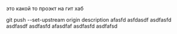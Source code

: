 это какой то проэкт на гит хаб

git push --set-upstream origin description
afasfd
asfdasdf
asdfasfd
asdfasdf
asdfasfd
afasdfaf
asdfasfd
asdfafsd
